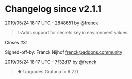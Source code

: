 # Changelog since v2.1.1

2019/05/24 18:17 UTC - [2848651](https://github.com/hassio-addons/addon-grafana/commit/2848651a84acc1a21fc8dbab0ba6797198d3f36a) by [@frenck](https://github.com/frenck)
> ✨Adds support for secrets key in environment values

Closes #31

Signed-off-by: Franck Nijhof <frenck@addons.community> 

2019/05/24 18:17 UTC - [7f32d17](https://github.com/hassio-addons/addon-grafana/commit/7f32d17f3f6fb108e790ff91b1e5fcea2928a325) by [@frenck](https://github.com/frenck)
> :arrow_up: Upgrades Grafana to 6.2.0 

